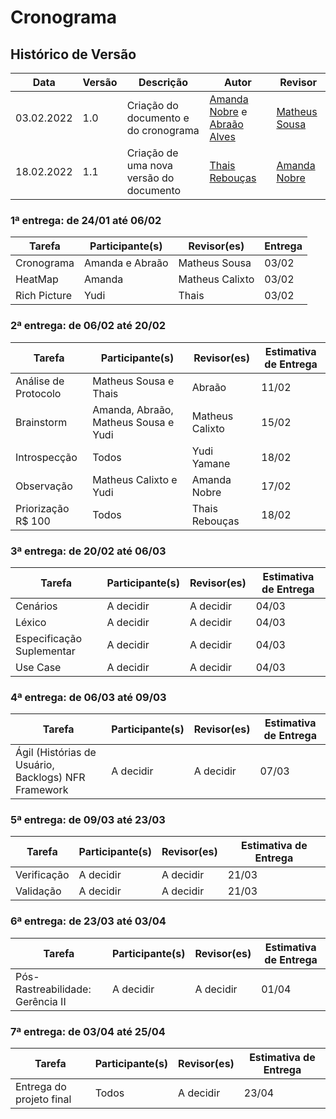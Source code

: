 # Cronograma

## Histórico de Versão

| Data       | Versão | Descrição                               | Autor                                                                                        | Revisor                                        |
| ---------- | ------ | --------------------------------------- | -------------------------------------------------------------------------------------------- | ---------------------------------------------- |
| 03.02.2022 | 1.0    | Criação do documento e do cronograma    | [Amanda Nobre](https://github.com/AmandaNbr) e [Abraão Alves](https://github.com/Abraao1231) | [Matheus Sousa](https://github.com/gatotabaco) |
| 18.02.2022 | 1.1    | Criação de uma nova versão do documento | [Thais Rebouças](https://github.com/Thais-ra)                                                | [Amanda Nobre](https://github.com/AmandaNbr)   |

### 1ª entrega: de 24/01 até 06/02

| Tarefa       | Participante(s) | Revisor(es)     | Entrega |
| ------------ | --------------- | --------------- | ------- |
| Cronograma   | Amanda e Abraão | Matheus Sousa   | 03/02   |
| HeatMap      | Amanda          | Matheus Calixto | 03/02   |
| Rich Picture | Yudi            | Thais           | 03/02   |

### 2ª entrega: de 06/02 até 20/02
| Tarefa               | Participante(s)                      | Revisor(es)     | Estimativa de Entrega |
| -------------------- | ------------------------------------ | --------------- | --------------------- |
| Análise de Protocolo | Matheus Sousa e Thais                | Abraão          | 11/02                 |
| Brainstorm           | Amanda, Abraão, Matheus Sousa e Yudi | Matheus Calixto | 15/02                 |
| Introspecção         | Todos                                | Yudi Yamane     | 18/02                 |
| Observação           | Matheus Calixto e Yudi               | Amanda Nobre    | 17/02                 |
| Priorização R$ 100   | Todos                                | Thais Rebouças  | 18/02                 |

### 3ª entrega: de 20/02 até 06/03

| Tarefa                    | Participante(s) | Revisor(es) | Estimativa de Entrega |
|---------------------------|-----------------|-------------|-----------------------|
| Cenários                  | A decidir       | A decidir   | 04/03                 |
| Léxico                    | A decidir       | A decidir   | 04/03                 |
| Especificação Suplementar | A decidir       | A decidir   | 04/03                 |
| Use Case                  | A decidir       | A decidir   | 04/03                 |

### 4ª entrega: de 06/03 até 09/03

| Tarefa                       | Participante(s) | Revisor(es) | Estimativa de Entrega |
|-----------------------------------------------------|-----------------|-------------|-----------------------|
| Ágil (Histórias de Usuário, Backlogs) NFR Framework | A decidir       | A decidir   | 07/03                 |

### 5ª entrega: de 09/03 até 23/03
| Tarefa      | Participante(s) | Revisor(es) | Estimativa de Entrega |
|-------------|-----------------|-------------|-----------------------|
| Verificação | A decidir       | A decidir   | 21/03                 |
| Validação   | A decidir       | A decidir   | 21/03                 |

### 6ª entrega: de 23/03 até 03/04

| Tarefa                           | Participante(s) | Revisor(es) | Estimativa de Entrega |
|----------------------------------|-----------------|-------------|-----------------------|
| Pós-Rastreabilidade: Gerência II | A decidir       | A decidir   | 01/04                 |

### 7ª entrega: de 03/04 até 25/04

| Tarefa                   | Participante(s) | Revisor(es) | Estimativa de Entrega |
|--------------------------|-----------------|-------------|-----------------------|
| Entrega do projeto final | Todos           | A decidir   |     23/04             |
